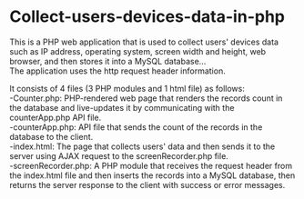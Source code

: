 # Collect-users-devices-data-in-php
This is a PHP web application that is used to collect users' devices data such as IP address, operating system, screen width and height, web browser, and then stores it into a MySQL database...  
The application uses the http request header information.  
  
It consists of 4 files (3 PHP modules and 1 html file) as follows:  
-Counter.php: PHP-rendered web page that renders the records count in the database and live-updates it by communicating with the counterApp.php API file.   
-counterApp.php: API file that sends the count of the records in the database to the client.  
-index.html: The page that collects users' data and then sends it to the server using AJAX request to the screenRecorder.php file.  
-screenRecorder.php: A PHP module that receives the request header from the index.html file and then inserts the records into a MySQL database, then returns the server response to the client with success or error messages.
